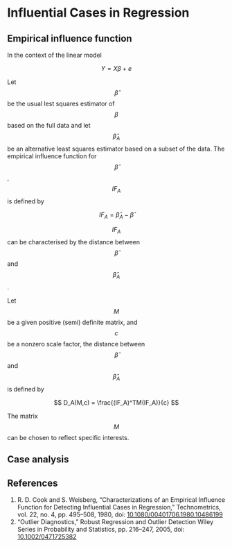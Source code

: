 # Influential Cases in Regression

## Empirical influence function

In the context of the linear model

$$
Y=X\beta + e
$$

Let $$\hat{\beta}$$be the usual lest squares estimator of $$\beta$$based on the full data and let $$\hat{\beta}_A$$be an alternative least squares estimator based on a subset of the data. The empirical influence function for $$\hat{\beta}$$, $$IF_A$$is defined by

$$
IF_A = \hat{\beta}_A-\hat{\beta}
$$

$$IF_A$$can be characterised by the distance between $$\hat{\beta}$$and $$\hat{\beta}_A$$.

Let $$M$$be a given positive \(semi\) definite matrix, and $$c$$be a nonzero scale factor, the distance between $$\hat{\beta}$$and $$\hat{\beta}_A$$is defined by

$$
D_A(M,c) = \frac{(IF_A)^TM(IF_A)}{c}
$$

The matrix $$M$$can be chosen to reflect specific interests.

## Case analysis



## References

1. R. D. Cook and S. Weisberg, “Characterizations of an Empirical Influence Function for Detecting Influential Cases in Regression,” Technometrics, vol. 22, no. 4, pp. 495–508, 1980, doi: [10.1080/00401706.1980.10486199](https://doi.org/10.1080/00401706.1980.10486199)
2. “Outlier Diagnostics,” Robust Regression and Outlier Detection Wiley Series in Probability and Statistics, pp. 216–247, 2005, doi: [10.1002/0471725382](https://doi.org/10.1002/0471725382)



